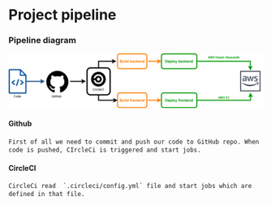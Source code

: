 # Project pipeline

### Pipeline diagram
![diagram](../graphics/Pipeline.png)

#### Github

    First of all we need to commit and push our code to GitHub repo. When code is pushed, CIrcleCi is triggered and start jobs.

#### CircleCI

    CircleCi read  `.circleci/config.yml` file and start jobs which are defined in that file.